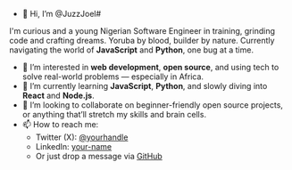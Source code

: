 - 👋 Hi, I’m @JuzzJoel# 

I'm curious and a young Nigerian Software Engineer in training, grinding code and crafting dreams. Yoruba by blood, builder by nature. Currently navigating the world of **JavaScript** and **Python**, one bug at a time.
- 👀 I’m interested in **web development**, **open source**, and using tech to solve real-world problems — especially in Africa.
- 🌱 I’m currently learning **JavaScript**, **Python**, and slowly diving into **React** and **Node.js**.
- 💞️ I’m looking to collaborate on beginner-friendly open source projects, or anything that’ll stretch my skills and brain cells.
- 📫 How to reach me:  
  - Twitter (X): [@yourhandle](https://twitter.com/@JOOlajire)  
  - LinkedIn: [your-name](https://www.linkedin.com/in/joel-olajire-0a526a297)  
  - Or just drop a message via [GitHub](https://github.com/JuzzJoel)

